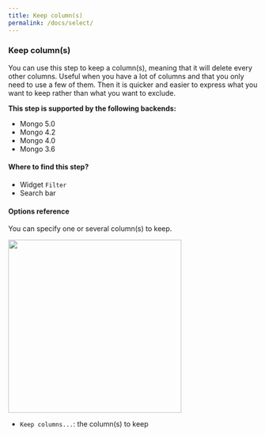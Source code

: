```yaml
---
title: Keep column(s)
permalink: /docs/select/
---
```


### Keep column(s)

You can use this step to keep a column(s), meaning that it will delete every
other columns.
Useful when you have a lot of columns and that you only need to use a few of
them. Then it is quicker and easier to express what you want to keep rather than
what you want to exclude.

**This step is supported by the following backends:**

- Mongo 5.0
- Mongo 4.2
- Mongo 4.0
- Mongo 3.6

#### Where to find this step?

- Widget `Filter`
- Search bar

#### Options reference

You can specify one or several column(s) to keep.

<img src="../../img/docs/user-interface/select_step_form.jpg" width="350" />

- `Keep columns...`: the column(s) to keep
